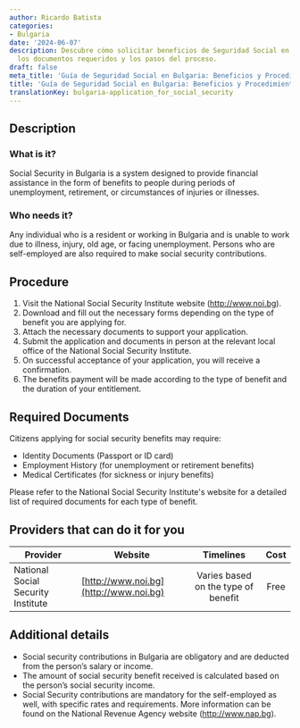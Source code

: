 ```yaml
---
author: Ricardo Batista
categories:
- Bulgaria
date: '2024-06-07'
description: Descubre cómo solicitar beneficios de Seguridad Social en Bulgaria, incluyendo
  los documentos requeridos y los pasos del proceso.
draft: false
meta_title: 'Guía de Seguridad Social en Bulgaria: Beneficios y Procedimientos'
title: 'Guía de Seguridad Social en Bulgaria: Beneficios y Procedimientos'
translationKey: bulgaria-application_for_social_security
---
```



## Description
### What is it?
Social Security in Bulgaria is a system designed to provide financial assistance in the form of benefits to people during periods of unemployment, retirement, or circumstances of injuries or illnesses.

### Who needs it?
Any individual who is a resident or working in Bulgaria and is unable to work due to illness, injury, old age, or facing unemployment. Persons who are self-employed are also required to make social security contributions.

## Procedure
1. Visit the National Social Security Institute website (http://www.noi.bg).
2. Download and fill out the necessary forms depending on the type of benefit you are applying for.
3. Attach the necessary documents to support your application.
4. Submit the application and documents in person at the relevant local office of the National Social Security Institute.
5. On successful acceptance of your application, you will receive a confirmation.
6. The benefits payment will be made according to the type of benefit and the duration of your entitlement.

## Required Documents
Citizens applying for social security benefits may require:
- Identity Documents (Passport or ID card)
- Employment History (for unemployment or retirement benefits)
- Medical Certificates (for sickness or injury benefits)

Please refer to the National Social Security Institute's website for a detailed list of required documents for each type of benefit.

## Providers that can do it for you

| Provider        |     Website     |     Timelines    |       Cost      |
| --------------- | --------------- |  :-------------: | :-------------: |
| National Social Security Institute      |  [http://www.noi.bg](http://www.noi.bg)       |      Varies based on the type of benefit      |        Free       |

## Additional details
- Social security contributions in Bulgaria are obligatory and are deducted from the person’s salary or income.
- The amount of social security benefit received is calculated based on the person’s social security income.
- Social Security contributions are mandatory for the self-employed as well, with specific rates and requirements. More information can be found on the National Revenue Agency website (http://www.nap.bg).